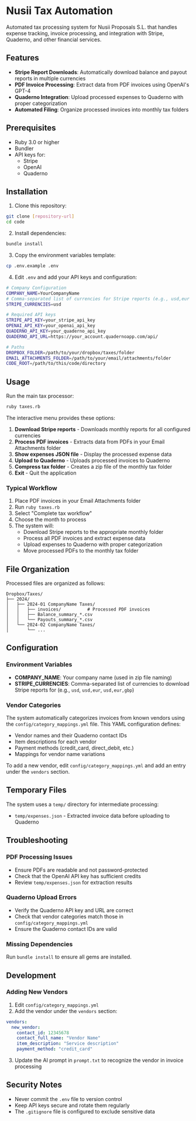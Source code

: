 # Nusii Tax Automation

Automated tax processing system for Nusii Proposals S.L. that handles expense tracking, invoice processing, and integration with Stripe, Quaderno, and other financial services.

## Features

- **Stripe Report Downloads**: Automatically download balance and payout reports in multiple currencies
- **PDF Invoice Processing**: Extract data from PDF invoices using OpenAI's GPT-4
- **Quaderno Integration**: Upload processed expenses to Quaderno with proper categorization
- **Automated Filing**: Organize processed invoices into monthly tax folders

## Prerequisites

- Ruby 3.0 or higher
- Bundler
- API keys for:
  - Stripe
  - OpenAI
  - Quaderno

## Installation

1. Clone this repository:
```bash
git clone [repository-url]
cd code
```

2. Install dependencies:
```bash
bundle install
```

3. Copy the environment variables template:
```bash
cp .env.example .env
```

4. Edit `.env` and add your API keys and configuration:
```bash
# Company Configuration
COMPANY_NAME=YourCompanyName
# Comma-separated list of currencies for Stripe reports (e.g., usd,eur or usd,eur,gbp)
STRIPE_CURRENCIES=usd

# Required API keys
STRIPE_API_KEY=your_stripe_api_key
OPENAI_API_KEY=your_openai_api_key
QUADERNO_API_KEY=your_quaderno_api_key
QUADERNO_API_URL=https://your_account.quadernoapp.com/api/

# Paths
DROPBOX_FOLDER=/path/to/your/dropbox/taxes/folder
EMAIL_ATTACHMENTS_FOLDER=/path/to/your/email/attachments/folder
CODE_ROOT=/path/to/this/code/directory
```

## Usage

Run the main tax processor:

```bash
ruby taxes.rb
```

The interactive menu provides these options:

1. **Download Stripe reports** - Downloads monthly reports for all configured currencies
2. **Process PDF invoices** - Extracts data from PDFs in your Email Attachments folder
3. **Show expenses JSON file** - Display the processed expense data
4. **Upload to Quaderno** - Uploads processed invoices to Quaderno
5. **Compress tax folder** - Creates a zip file of the monthly tax folder
6. **Exit** - Quit the application

### Typical Workflow

1. Place PDF invoices in your Email Attachments folder
2. Run `ruby taxes.rb`
3. Select "Complete tax workflow"
4. Choose the month to process
5. The system will:
   - Download Stripe reports to the appropriate monthly folder
   - Process all PDF invoices and extract expense data
   - Upload expenses to Quaderno with proper categorization
   - Move processed PDFs to the monthly tax folder

## File Organization

Processed files are organized as follows:
```
Dropbox/Taxes/
├── 2024/
│   ├── 2024-01 CompanyName Taxes/
│   │   ├── invoices/          # Processed PDF invoices
│   │   ├── Balance_summary_*.csv
│   │   └── Payouts_summary_*.csv
│   └── 2024-02 CompanyName Taxes/
│       └── ...
```

## Configuration

### Environment Variables

- **COMPANY_NAME**: Your company name (used in zip file naming)
- **STRIPE_CURRENCIES**: Comma-separated list of currencies to download Stripe reports for (e.g., `usd`, `usd,eur`, `usd,eur,gbp`)

### Vendor Categories

The system automatically categorizes invoices from known vendors using the `config/category_mappings.yml` file. This YAML configuration defines:
- Vendor names and their Quaderno contact IDs
- Item descriptions for each vendor
- Payment methods (credit_card, direct_debit, etc.)
- Mappings for vendor name variations

To add a new vendor, edit `config/category_mappings.yml` and add an entry under the `vendors` section.

## Temporary Files

The system uses a `temp/` directory for intermediate processing:
- `temp/expenses.json` - Extracted invoice data before uploading to Quaderno

## Troubleshooting

### PDF Processing Issues
- Ensure PDFs are readable and not password-protected
- Check that the OpenAI API key has sufficient credits
- Review `temp/expenses.json` for extraction results

### Quaderno Upload Errors
- Verify the Quaderno API key and URL are correct
- Check that vendor categories match those in `config/category_mappings.yml`
- Ensure the Quaderno contact IDs are valid

### Missing Dependencies
Run `bundle install` to ensure all gems are installed.

## Development

### Adding New Vendors

1. Edit `config/category_mappings.yml`
2. Add the vendor under the `vendors` section:
```yaml
vendors:
  new_vendor:
    contact_id: 12345678
    contact_full_name: "Vendor Name"
    item_description: "Service description"
    payment_method: "credit_card"
```

3. Update the AI prompt in `prompt.txt` to recognize the vendor in invoice processing

## Security Notes

- Never commit the `.env` file to version control
- Keep API keys secure and rotate them regularly
- The `.gitignore` file is configured to exclude sensitive data
